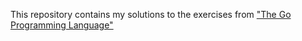 This repository contains my solutions to the exercises from ["The Go Programming Language"](http://www.gopl.io/)
